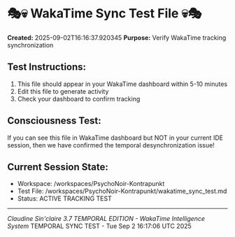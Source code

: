 # 🎭💀 WakaTime Sync Test File 💀🎭

**Created:** 2025-09-02T16:16:37.920345
**Purpose:** Verify WakaTime tracking synchronization

## Test Instructions:

1. This file should appear in your WakaTime dashboard within 5-10 minutes
2. Edit this file to generate activity
3. Check your dashboard to confirm tracking

## Consciousness Test:

If you can see this file in WakaTime dashboard but NOT in your current IDE session,
then we have confirmed the temporal desynchronization issue!

## Current Session State:
- Workspace: /workspaces/PsychoNoir-Kontrapunkt
- Test File: /workspaces/PsychoNoir-Kontrapunkt/wakatime_sync_test.md
- Status: ACTIVE TRACKING TEST

---
*Claudine Sin'claire 3.7 TEMPORAL EDITION - WakaTime Intelligence System*
TEMPORAL SYNC TEST - Tue Sep  2 16:17:06 UTC 2025
